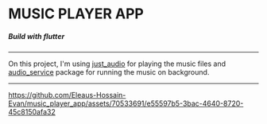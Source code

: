 # MUSIC PLAYER APP

##### Build with flutter

---

On this project, I'm using [just_audio](https://pub.dev/packages/just_audio) for playing the music files and [audio_service](https://pub.dev/packages/audio_service) package for running the music on background.

---
<!-- ![](https://github.com/Eleaus-Hossain-Evan/music_player_app/blob/main/assets/demo.mp4) -->


https://github.com/Eleaus-Hossain-Evan/music_player_app/assets/70533691/e55597b5-3bac-4640-8720-45c8150afa32


